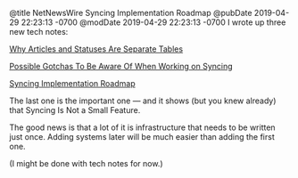 @title NetNewsWire Syncing Implementation Roadmap
@pubDate 2019-04-29 22:23:13 -0700
@modDate 2019-04-29 22:23:13 -0700
I wrote up three new tech notes:

[Why Articles and Statuses Are Separate Tables](https://github.com/brentsimmons/NetNewsWire/blob/master/Technotes/ArticlesAndStatuses.markdown)

[Possible Gotchas To Be Aware Of When Working on Syncing](https://github.com/brentsimmons/NetNewsWire/blob/master/Technotes/SyncGotchas.markdown)

[Syncing Implementation Roadmap](https://github.com/brentsimmons/NetNewsWire/blob/master/Technotes/SyncingImplementationRoadmap.markdown)

The last one is the important one — and it shows (but you knew already) that Syncing Is Not a Small Feature.

The good news is that a lot of it is infrastructure that needs to be written just once. Adding systems later will be much easier than adding the first one.

(I might be done with tech notes for now.)

